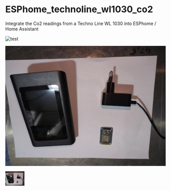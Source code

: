 # ESPhome_technoline_wl1030_co2
Integrate the Co2 readings from a Techno Line WL 1030 into ESPhome / Home Assistant


![test](BeeAlarmed/ESPhome_technoline_wl1030_co2/images/IMG_20240324_130715_167.jpg?raw=true "Test")




![Se.](/images/IMG_20240324_130715_167.jpg)

<div style="width:60px ; height:60px">
	<img src="/images/IMG_20240324_130715_167.jpg">
</div>
